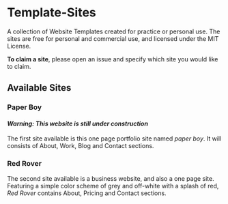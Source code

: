 # Template-Sites
A collection of Website Templates created for practice or personal use. The sites are free for personal and commercial use, and licensed under the MIT License.

**To claim a site**, please open an issue and specify which site you would like to claim.

## Available Sites
### Paper Boy
#### *Warning: This website is still under construction*
The first site available is this one page portfolio site named *paper boy*. It will consists of About, Work, Blog and Contact sections.

### Red Rover
The second site available is a business website, and also a one page site. Featuring a simple color scheme of grey and off-white with a splash of red, *Red Rover* contains About, Pricing and Contact sections.


